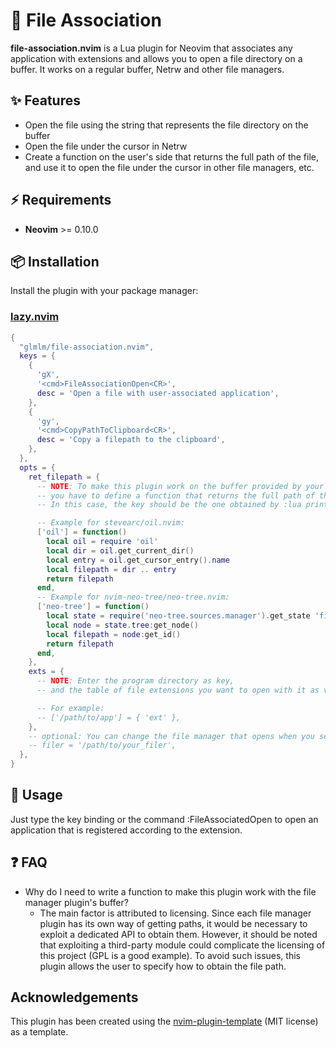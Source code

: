# 🤝 File Association

**file-association.nvim** is a Lua plugin for Neovim that associates any application with extensions and allows you to open a file directory on a buffer.
It works on a regular buffer, Netrw and other file managers.

## ✨ Features

- Open the file using the string that represents the file directory on the buffer
- Open the file under the cursor in Netrw
- Create a function on the user's side that returns the full path of the file, and use it to open the file under the cursor in other file managers, etc.

## ⚡️ Requirements

- **Neovim** >= 0.10.0

## 📦 Installation

Install the plugin with your package manager:

### [lazy.nvim](https://github.com/folke/lazy.nvim)

```lua
{
  "glmlm/file-association.nvim",
  keys = {
    {
      'gX',
      '<cmd>FileAssociationOpen<CR>',
      desc = 'Open a file with user-associated application',
    },
    {
      'gy',
      '<cmd>CopyPathToClipboard<CR>',
      desc = 'Copy a filepath to the clipboard',
    },
  },
  opts = {
    ret_filepath = {
      -- NOTE: To make this plugin work on the buffer provided by your own file manager,
      -- you have to define a function that returns the full path of the file
      -- In this case, the key should be the one obtained by :lua print(vim.bo.filetype)

      -- Example for stevearc/oil.nvim:
      ['oil'] = function()
        local oil = require 'oil'
        local dir = oil.get_current_dir()
        local entry = oil.get_cursor_entry().name
        local filepath = dir .. entry
        return filepath
      end,
      -- Example for nvim-neo-tree/neo-tree.nvim:
      ['neo-tree'] = function()
        local state = require('neo-tree.sources.manager').get_state 'filesystem'
        local node = state.tree:get_node()
        local filepath = node:get_id()
        return filepath
      end,
    },
    exts = {
      -- NOTE: Enter the program directory as key,
      -- and the table of file extensions you want to open with it as value

      -- For example:
      -- ['/path/to/app'] = { 'ext' },
    },
    -- optional: You can change the file manager that opens when you select a folder directory
    -- filer = '/path/to/your_filer',
  },
}
```

## 🚀 Usage

Just type the key binding or the command :FileAssociatedOpen to open an application that is registered according to the extension.

## ❓ FAQ

* Why do I need to write a function to make this plugin work with the file manager plugin's buffer?
  * The main factor is attributed to licensing. Since each file manager plugin has its own way of getting paths, it would be necessary to exploit a dedicated API to obtain them. However, it should be noted that exploiting a third-party module could complicate the licensing of this project (GPL is a good example). To avoid such issues, this plugin allows the user to specify how to obtain the file path.

<!-- panvimdoc-ignore-start -->
## Acknowledgements
This plugin has been created using the [nvim-plugin-template](https://github.com/ellisonleao/nvim-plugin-template) (MIT license) as a template.
<!-- panvimdoc-ignore-end -->
